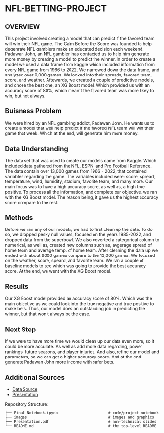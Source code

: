 # NFL-BETTING-PROJECT
## OVERVIEW
This project involved creating a model that can predict if the favored team will win their NFL game. The Calm Before the Score was founded to help degenrate NFL gamblers make an educated decision each weekend. Padawan John, an NFL gambler, has contacted us to help him generate more money by creating a model to predict the winner. In order to create a model we used a data frame from kaggle which included information from every NFL game from 1966 to 2022. We narrowed down the data frame, and analyzed over 9,000 games. We looked into their spreads, favored team, score, and weather. Aftewards, we created a couple of predictive models, and chose the best one, an XG Boost model. Which provided us with an accuracy score of 80%, which mean't the favored team was more likey to win, but not always. 
## Buisness Problem 
We were hired by an NFL gambling addict, Padawan John.  He wants us to create a model that well help predict if the favored NFL team will win their game that week. Which at the end, will generate him more money. 
## Data Understanding 
The data set that was used to create our models came from Kaggle. Which included data gathered from the NFL, ESPN, and Pro Football Reference. The data contain over 13,000 games from 1966 - 2022,  that contained variables regarding the game. The variables included were: score, spread, temperature, wind, humidity, stadium, favorite team, and many more. Our main focus was to have a high accuracy score, as well as, a high true positive. To process all the information, and complete our objective, we ran with the XG Boost model. The reason being, it gave us the highest accuracy score compare to the rest. 
## Methods 
Before we ran any of our models, we had to first clean up the data. To do so, we dropped pesky null values, focused on the years 1985-2022, and dropped data from the superbowl. We also coverted a categorical column to numerical, as well as, created new columns such as, avgerage spread of home team and average temp. of home team. After cleaning the data up we ended with about 9000 games compare to the 13,000 games. We focused on the weather, score, speard, and favorite team. We ran a couple of baseline models to see which was going to provide the best accuracy score. At the end, we went with the XG Boost model. 
## Results 
Our XG Boost model provided an accuracy score of 80%. Which was the main objective as we could look into the true negative and true positive to make bets. Thus, our model does an outstanding job in predicting the winner, but that won't always be the case. 
## Next Step
If we were to have more time we would clean up our data even more, so it could be more accurate. As well as add more data regarding, power rankings, future seasons, and player injuries. And also, refine our model and parameters, so we can get a higher accuracy score. And at the end generate Padawan John more income with safer bets.

## Additional Sources
 * [Data Source](https://www.kaggle.com/datasets/tobycrabtree/nfl-scores-and-betting-data)
 * [Presentation](Presentation.pdf)

 Repository Structure:
```
├── Final Notebook.ipynb                       # code/project notebook
├── images                                     # images and graphics
├── Presentation.pdf                           # non-technical slides
└── README.md                                  # the top-level README 
```
